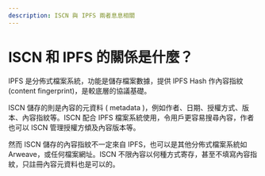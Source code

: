 ```yaml
---
description: ISCN 與 IPFS 兩者息息相關
---
```


# ISCN 和 IPFS 的關係是什麼？

IPFS 是分佈式檔案系統，功能是儲存檔案數據，提供 IPFS Hash 作內容指紋 (content fingerprint)，是較底層的協議基礎。

ISCN 儲存的則是內容的元資料 ( metadata )，例如作者、日期、授權方式、版本、內容指紋等。ISCN 配合 IPFS 檔案系統使用，令用戶更容易搜尋內容，作者也可以 ISCN 管理授權方傾及內容版本等。

然而 ISCN 儲存的內容指紋不一定來自  IPFS，也可以是其他分佈式檔案系統如 Arweave，或任何檔案網址。ISCN 不限內容以何種方式寄存，甚至不填寫內容指紋，只註冊內容元資料也是可以的。
